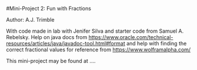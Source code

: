 #Mini-Project 2: Fun with Fractions 

Author: A.J. Trimble

With code made in lab with Jenifer Silva and starter code from Samuel A. Rebelsky. Help on java docs from https://www.oracle.com/technical-resources/articles/java/javadoc-tool.html#format and help with finding the correct fractional values for reference from https://www.wolframalpha.com/

This mini-project may be found at ....
